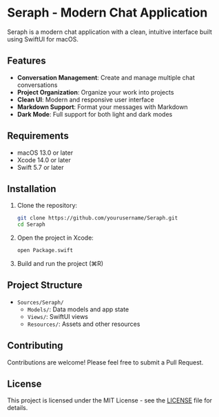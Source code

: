 # Seraph - Modern Chat Application

Seraph is a modern chat application with a clean, intuitive interface built using SwiftUI for macOS.

## Features

- **Conversation Management**: Create and manage multiple chat conversations
- **Project Organization**: Organize your work into projects
- **Clean UI**: Modern and responsive user interface
- **Markdown Support**: Format your messages with Markdown
- **Dark Mode**: Full support for both light and dark modes

## Requirements

- macOS 13.0 or later
- Xcode 14.0 or later
- Swift 5.7 or later

## Installation

1. Clone the repository:
   ```bash
   git clone https://github.com/yourusername/Seraph.git
   cd Seraph
   ```

2. Open the project in Xcode:
   ```bash
   open Package.swift
   ```

3. Build and run the project (⌘R)

## Project Structure

- `Sources/Seraph/`
  - `Models/`: Data models and app state
  - `Views/`: SwiftUI views
  - `Resources/`: Assets and other resources

## Contributing

Contributions are welcome! Please feel free to submit a Pull Request.

## License

This project is licensed under the MIT License - see the [LICENSE](LICENSE) file for details.
